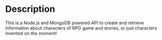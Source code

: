 # Description
This is a Node.js and MongoDB powered API to create and retrieve information about characters of RPG game and stories, or just characters invented on the moment!
